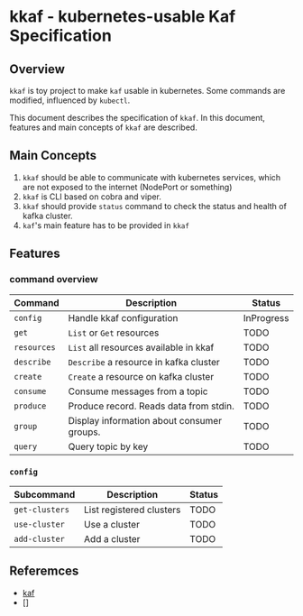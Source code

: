 # kkaf - kubernetes-usable Kaf Specification

## Overview

`kkaf` is toy project to make `kaf` usable in kubernetes. Some commands are modified, influenced by `kubectl`.

This document describes the specification of `kkaf`.
In this document, features and main concepts of `kkaf` are described.

## Main Concepts

1. `kkaf` should be able to communicate with kubernetes services, which are not exposed to the internet (NodePort or something)
2. `kkaf` is CLI based on cobra and viper.
3. `kkaf` should provide `status` command to check the status and health of kafka cluster.
4. `kaf`'s main feature has to be provided in `kkaf`

## Features

### command overview

| Command     | Description                                | Status     |
|-------------|--------------------------------------------|------------|
| `config`    | Handle kkaf configuration                  | InProgress |
| `get`       | `List` or `Get` resources                  | TODO       |
| `resources` | `List` all resources available in kkaf     | TODO       |
| `describe`  | `Describe` a resource in kafka cluster     | TODO       |
| `create`    | `Create` a resource on kafka cluster       | TODO       |
| `consume`   | Consume messages from a topic              | TODO       |
| `produce`   | Produce record. Reads data from stdin.     | TODO       |
| `group`     | Display information about consumer groups. | TODO       |
| `query`     | Query topic by key                         | TODO       |

### `config`

| Subcommand     | Description              | Status |
|----------------|--------------------------|--------|
| `get-clusters` | List registered clusters | TODO   |
| `use-cluster`  | Use a cluster            | TODO   |
| `add-cluster`  | Add a cluster            | TODO   |

## Referemces

- [kaf](https://github.com/birdayz/kaf)
- []
